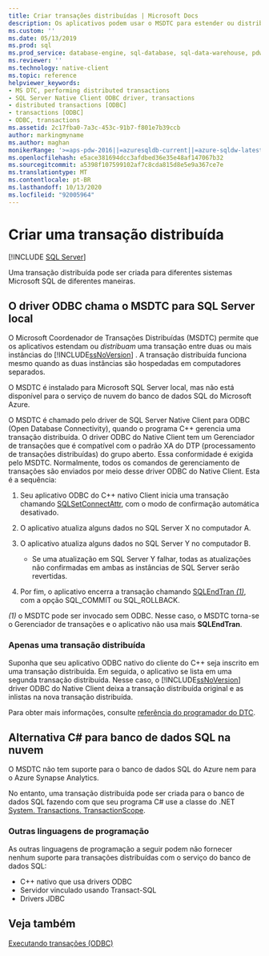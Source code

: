 ```yaml
---
title: Criar transações distribuídas | Microsoft Docs
description: Os aplicativos podem usar o MSDTC para estender ou distribuir uma transação em várias instâncias do SQL Server. Uma classe .NET também pode distribuir uma transação.
ms.custom: ''
ms.date: 05/13/2019
ms.prod: sql
ms.prod_service: database-engine, sql-database, sql-data-warehouse, pdw
ms.reviewer: ''
ms.technology: native-client
ms.topic: reference
helpviewer_keywords:
- MS DTC, performing distributed transactions
- SQL Server Native Client ODBC driver, transactions
- distributed transactions [ODBC]
- transactions [ODBC]
- ODBC, transactions
ms.assetid: 2c17fba0-7a3c-453c-91b7-f801e7b39ccb
author: markingmyname
ms.author: maghan
monikerRange: '>=aps-pdw-2016||=azuresqldb-current||=azure-sqldw-latest||>=sql-server-2016||=sqlallproducts-allversions||>=sql-server-linux-2017||=azuresqldb-mi-current'
ms.openlocfilehash: e5ace381694dcc3afdbed36e35e48af147067b32
ms.sourcegitcommit: a5398f107599102af7c8cda815d8e5e9a367ce7e
ms.translationtype: MT
ms.contentlocale: pt-BR
ms.lasthandoff: 10/13/2020
ms.locfileid: "92005964"
---
```

# <a name="create-a-distributed-transaction"></a>Criar uma transação distribuída

[!INCLUDE [SQL Server](../../../includes/applies-to-version/sql-asdb-asdbmi-asa-pdw.md)]

<!--
The following includes .md file is Empty, as of long before 2019/May/13.
/includes/snac-deprecated.md
-->


Uma transação distribuída pode ser criada para diferentes sistemas Microsoft SQL de diferentes maneiras.

## <a name="odbc-driver-calls-the-msdtc-for-sql-server-on-premises"></a>O driver ODBC chama o MSDTC para SQL Server local

O Microsoft Coordenador de Transações Distribuídas (MSDTC) permite que os aplicativos estendam ou _distribuam_ uma transação entre duas ou mais instâncias do [!INCLUDE[ssNoVersion](../../../includes/ssnoversion-md.md)] . A transação distribuída funciona mesmo quando as duas instâncias são hospedadas em computadores separados.

O MSDTC é instalado para Microsoft SQL Server local, mas não está disponível para o serviço de nuvem do banco de dados SQL do Microsoft Azure.

O MSDTC é chamado pelo driver de SQL Server Native Client para ODBC (Open Database Connectivity), quando o programa C++ gerencia uma transação distribuída. O driver ODBC do Native Client tem um Gerenciador de transações que é compatível com o padrão XA do DTP (processamento de transações distribuídas) do grupo aberto. Essa conformidade é exigida pelo MSDTC. Normalmente, todos os comandos de gerenciamento de transações são enviados por meio desse driver ODBC do Native Client. Esta é a sequência:

1. Seu aplicativo ODBC do C++ nativo Client inicia uma transação chamando [SQLSetConnectAttr](../../../relational-databases/native-client-odbc-api/sqlsetconnectattr.md), com o modo de confirmação automática desativado.

2. O aplicativo atualiza alguns dados no SQL Server X no computador A.

3. O aplicativo atualiza alguns dados no SQL Server Y no computador B.
    - Se uma atualização em SQL Server Y falhar, todas as atualizações não confirmadas em ambas as instâncias de SQL Server serão revertidas.

4. Por fim, o aplicativo encerra a transação chamando [SQLEndTran _(1)_](../../../relational-databases/native-client-odbc-api/sqlendtran.md), com a opção SQL_COMMIT ou SQL_ROLLBACK.

_(1)_ o MSDTC pode ser invocado sem ODBC. Nesse caso, o MSDTC torna-se o Gerenciador de transações e o aplicativo não usa mais **SQLEndTran**.

### <a name="only-one-distributed-transaction"></a>Apenas uma transação distribuída

Suponha que seu aplicativo ODBC nativo do cliente do C++ seja inscrito em uma transação distribuída. Em seguida, o aplicativo se lista em uma segunda transação distribuída. Nesse caso, o [!INCLUDE[ssNoVersion](../../../includes/ssnoversion-md.md)] driver ODBC do Native Client deixa a transação distribuída original e as inlistas na nova transação distribuída.

Para obter mais informações, consulte [referência do programador do DTC](/previous-versions/windows/desktop/ms686108(v=vs.85)).

## <a name="c-alternative-for-sql-database-in-the-cloud"></a>Alternativa C# para banco de dados SQL na nuvem

O MSDTC não tem suporte para o banco de dados SQL do Azure nem para o Azure Synapse Analytics.

No entanto, uma transação distribuída pode ser criada para o banco de dados SQL fazendo com que seu programa C# use a classe do .NET [System. Transactions. TransactionScope](/dotnet/api/system.transactions.transactionscope).

### <a name="other-programming-languages"></a>Outras linguagens de programação

As outras linguagens de programação a seguir podem não fornecer nenhum suporte para transações distribuídas com o serviço do banco de dados SQL:

- C++ nativo que usa drivers ODBC
- Servidor vinculado usando Transact-SQL
- Drivers JDBC

## <a name="see-also"></a>Veja também

[Executando transações (ODBC)](performing-transactions-in-odbc.md)